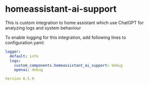 # homeassistant-ai-support

This is custom integration to home assistant which use ChatGPT for analyzing logs and system behaviour

To enable logging for this integration, add following lines to configuration.yaml:

```yaml
logger:
  default: info
  logs:
    custom_components.homeassistant_ai_support: debug
    openai: debug

Version 0.5.9